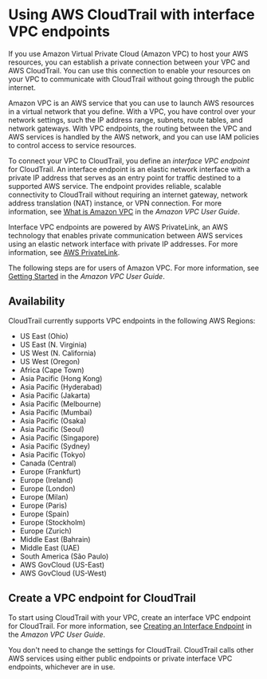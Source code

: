 # Using AWS CloudTrail with interface VPC endpoints<a name="cloudtrail-and-interface-VPC"></a>

If you use Amazon Virtual Private Cloud \(Amazon VPC\) to host your AWS resources, you can establish a private connection between your VPC and AWS CloudTrail\. You can use this connection to enable your resources on your VPC to communicate with CloudTrail without going through the public internet\.

Amazon VPC is an AWS service that you can use to launch AWS resources in a virtual network that you define\. With a VPC, you have control over your network settings, such the IP address range, subnets, route tables, and network gateways\. With VPC endpoints, the routing between the VPC and AWS services is handled by the AWS network, and you can use IAM policies to control access to service resources\.

To connect your VPC to CloudTrail, you define an *interface VPC endpoint* for CloudTrail\. An interface endpoint is an elastic network interface with a private IP address that serves as an entry point for traffic destined to a supported AWS service\. The endpoint provides reliable, scalable connectivity to CloudTrail without requiring an internet gateway, network address translation \(NAT\) instance, or VPN connection\. For more information, see [What is Amazon VPC](https://docs.aws.amazon.com/vpc/latest/userguide/) in the *Amazon VPC User Guide*\.

Interface VPC endpoints are powered by AWS PrivateLink, an AWS technology that enables private communication between AWS services using an elastic network interface with private IP addresses\. For more information, see [AWS PrivateLink](https://aws.amazon.com/privatelink/)\.

The following steps are for users of Amazon VPC\. For more information, see [Getting Started](https://docs.aws.amazon.com/vpc/latest/userguide/GetStarted.html) in the *Amazon VPC User Guide*\.

## Availability<a name="cloudtrail-interface-VPC-availability"></a>

CloudTrail currently supports VPC endpoints in the following AWS Regions:
+ US East \(Ohio\)
+ US East \(N\. Virginia\)
+ US West \(N\. California\)
+ US West \(Oregon\)
+ Africa \(Cape Town\)
+ Asia Pacific \(Hong Kong\)
+ Asia Pacific \(Hyderabad\)
+ Asia Pacific \(Jakarta\)
+ Asia Pacific \(Melbourne\)
+ Asia Pacific \(Mumbai\)
+ Asia Pacific \(Osaka\)
+ Asia Pacific \(Seoul\)
+ Asia Pacific \(Singapore\)
+ Asia Pacific \(Sydney\)
+ Asia Pacific \(Tokyo\)
+ Canada \(Central\)
+ Europe \(Frankfurt\)
+ Europe \(Ireland\)
+ Europe \(London\)
+ Europe \(Milan\)
+ Europe \(Paris\)
+ Europe \(Spain\)
+ Europe \(Stockholm\)
+ Europe \(Zurich\)
+ Middle East \(Bahrain\)
+ Middle East \(UAE\)
+ South America \(São Paulo\)
+ AWS GovCloud \(US\-East\)
+ AWS GovCloud \(US\-West\)

## Create a VPC endpoint for CloudTrail<a name="create-VPC-endpoint-for-CloudTrail"></a>

To start using CloudTrail with your VPC, create an interface VPC endpoint for CloudTrail\. For more information, see [Creating an Interface Endpoint](https://docs.aws.amazon.com/vpc/latest/userguide/vpce-interface.html#create-interface-endpoint.html) in the *Amazon VPC User Guide*\.

You don't need to change the settings for CloudTrail\. CloudTrail calls other AWS services using either public endpoints or private interface VPC endpoints, whichever are in use\. 
